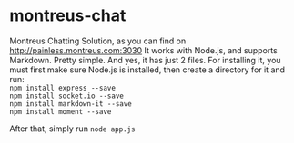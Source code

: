 # montreus-chat
Montreus Chatting Solution, as you can find on http://painless.montreus.com:3030
It works with Node.js, and supports Markdown. Pretty simple. And yes, it has just 2 files.
For installing it, you must first make sure Node.js is installed, then create a directory for it and run:
<br>
  `npm install express --save`
<br>
  `npm install socket.io --save`
<br>
  `npm install markdown-it --save`
<br>
  `npm install moment --save`

  After that, simply run `node app.js`
